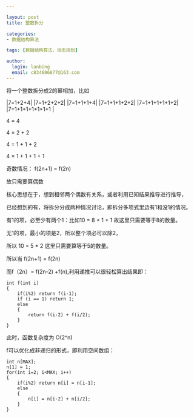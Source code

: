 ```yaml
---

layout: post
title: 整数拆分

categories:
- 数据结构算法

tags: [数据结构算法，动态规划]

author:
  login: lanbing
  email: c834606877@163.com
---
```





将一个整数拆分成2的幂相加，比如

|7=1+2+4|
|7=1+2+2+2|
|7=1+1+1+4|
|7=1+1+1+2+2|
|7=1+1+1+1+1+2|
|7=1+1+1+1+1+1+1 |

4 = 4

4 = 2 + 2

4 = 1 + 1 + 2

4 = 1 + 1 + 1 + 1
<!--more-->
奇数情况： f(2n+1) = f(2n)

故只需要算偶数

核心思想在于，想到相邻两个偶数有关系，或者利用已知结果推导进行推导，

已经想到的有，将拆分分成两种情况讨论，即拆分多项式里边有1和没1的情况。

有1的项，必至少有两个1：比如10 = 8 + 1 + 1 故这里只需要等于8的数量。


无1的项，最小的项是2，所以整个项必可以除2，

所以 10 = 5 * 2 这里只需要算等于5的数量。

所以当 f(2n+1) = f(2n)

而f（2n）= f(2n-2) +f(n),利用递推可以很轻松算出结果即：

```
int f(int i)
{
    if(i%2) return f(i-1);
    if (i == 1) return 1;
    else
    {
        return f(i-2) + f(i/2);
    }
}
```

此时，函数复杂度为 O(2^n)

f可以优化成非递归的形式，即利用空间数组：

```
int n[MAX];
n[1] = 1;
for(int i=2; i<MAX; i++)
{
    if(i%2) return n[i] = n[i-1];
    else
    {
        n[i] = n[i-2] + n[i/2];
    }
}
```
